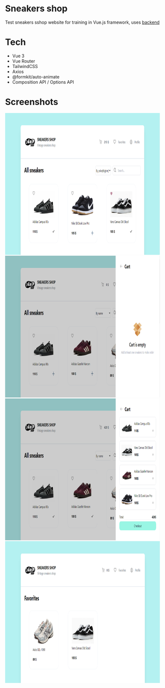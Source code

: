 # Sneakers shop
Test sneakers sshop website for training in Vue.js framework, uses [backend](https://github.com/xdrenn/backend-sneakers)

# Tech
- Vue 3
- Vue Router
- TailwindCSS
- Axios
- @formkit/auto-animate
- Composition API / Options API

# Screenshots
<img src="screenshots/screenshot-1.PNG" width="1000" height="460"/>
<img src="screenshots/screenshot-2.PNG" width="1000" height="460"/>
<img src="screenshots/screenshot-3.PNG" width="1000" height="460"/>
<img src="screenshots/screenshot-4.PNG" width="1000" height="460"/>
